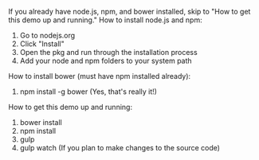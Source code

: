 If you already have node.js, npm, and bower installed, skip to "How to get this demo up and running."
How to install node.js and npm:

1. Go to nodejs.org
2. Click "Install"
3. Open the pkg and run through the installation process
4. Add your node and npm folders to your system path

How to install bower (must have npm installed already):

1. npm install -g bower  (Yes, that's really it!)


How to get this demo up and running:

1. bower install
2. npm install
3. gulp
4. gulp watch   (If you plan to make changes to the source code)
